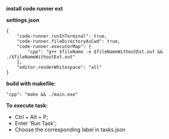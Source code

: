 **install code runner ext**

**settings.json**
```
{
    "code-runner.runInTerminal": true,
    "code-runner.fileDirectoryAsCwd": true,
    "code-runner.executorMap": {
        "cpp": "g++ $fileName -o $fileNameWithoutExt.out && ./$fileNameWithoutExt.out"
    },
    "editor.renderWhitespace": "all"
}
```

**build with makefile:**
```
"cpp": "make && ./main.exe"
```

**To execute task:**
- Ctrl + Alt + P; 
- Enter 'Run Task'; 
- Choose the corresponding label in tasks.json